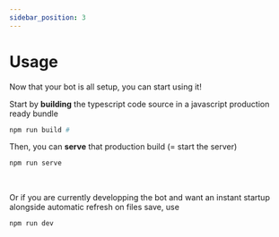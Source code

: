 ```yaml
---
sidebar_position: 3
---
```


# Usage

Now that your bot is all setup, you can start using it!

Start by **building** the typescript code source in a javascript production ready bundle
```bash
npm run build # 
```
Then, you can **serve** that production build (= start the server)
```bash
npm run serve
```

<br/>

Or if you are currently developping the bot and want an instant startup alongside automatic refresh on files save, use
```bash
npm run dev
```